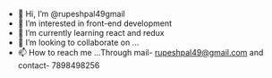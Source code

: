 - 👋 Hi, I’m @rupeshpal49gmail
- 👀 I’m interested in front-end development
- 🌱 I’m currently learning react and redux
- 💞️ I’m looking to collaborate on ...
- 📫 How to reach me ...Through mail- rupeshpal49@gmail.com and contact- 7898498256

<!---
rupeshpal49gmail/rupeshpal49gmail is a ✨ special ✨ repository because its `README.md` (this file) appears on your GitHub profile.
You can click the Preview link to take a look at your changes.
--->
